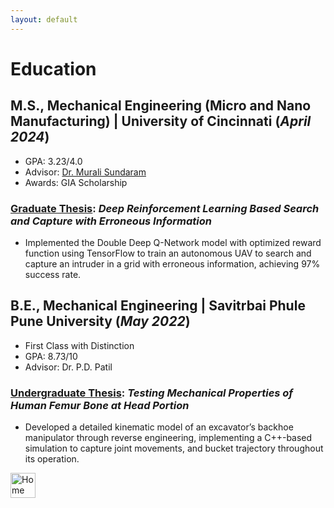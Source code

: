 ```yaml
---
layout: default
---
```


# Education

## M.S., Mechanical Engineering (Micro and Nano Manufacturing) | University of Cincinnati (_April 2024_)
- GPA: 3.23/4.0
- Advisor: [Dr. Murali Sundaram](https://scholar.google.com/citations?user=vXY-oQMAAAAJ&hl=en)
- Awards: GIA Scholarship

### [Graduate Thesis](https://www.proquest.com/openview/bbaece95cf031a67a70c1281177093cb/1?pq-origsite=gscholar&cbl=18750&diss=y): _Deep Reinforcement Learning Based Search and Capture with Erroneous Information_
- Implemented the Double Deep Q-Network model with optimized reward function using TensorFlow to train an autonomous UAV to search and capture an intruder in a grid with erroneous information, achieving 97% success rate.

## B.E., Mechanical Engineering | Savitrbai Phule Pune University (_May 2022_)
- First Class with Distinction
- GPA: 8.73/10
- Advisor: Dr. P.D. Patil

### [Undergraduate Thesis](https://ijcrt.org/papers/IJCRT2205752.pdf): _Testing Mechanical Properties of Human Femur Bone at Head Portion_
- Developed a detailed kinematic model of an excavator’s backhoe manipulator through reverse engineering, implementing a C++-based simulation to capture joint movements, and bucket trajectory throughout its operation.

<a href="s-egk.github.io/" rel="noreferrer"> <img src="https://www.svgrepo.com/show/111256/house.svg" alt="Home Page" width="40" height="40" title="Home Page"> </a>
